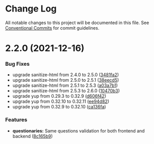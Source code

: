 # Change Log

All notable changes to this project will be documented in this file.
See [Conventional Commits](https://conventionalcommits.org) for commit guidelines.

# 2.2.0 (2021-12-16)


### Bug Fixes

* upgrade sanitize-html from 2.4.0 to 2.5.0 ([3481fa2](https://github.com/UserOfficeProject/user-office-lib/commit/3481fa2c63118e04890b35a075de71cb7eebf052))
* upgrade sanitize-html from 2.5.0 to 2.5.1 ([38eecd5](https://github.com/UserOfficeProject/user-office-lib/commit/38eecd5e976ef7c72c3a07782ceb911daacc16b3))
* upgrade sanitize-html from 2.5.1 to 2.5.3 ([a03a7b1](https://github.com/UserOfficeProject/user-office-lib/commit/a03a7b1dca2beb44c99acb34aa9279387b79a8f3))
* upgrade sanitize-html from 2.5.3 to 2.6.0 ([10470b3](https://github.com/UserOfficeProject/user-office-lib/commit/10470b3c8c5ad19520b05a2af1271936ff9adb95))
* upgrade yup from 0.29.3 to 0.32.9 ([d606f42](https://github.com/UserOfficeProject/user-office-lib/commit/d606f4260deb69463873d93431ed449cdc1c15e2))
* upgrade yup from 0.32.10 to 0.32.11 ([ee94d82](https://github.com/UserOfficeProject/user-office-lib/commit/ee94d8298141369b583245305e962b3badf4c3e6))
* upgrade yup from 0.32.9 to 0.32.10 ([ca136fa](https://github.com/UserOfficeProject/user-office-lib/commit/ca136fa8ca48bf14d52d5cd5bed3166d969469f5))


### Features

* **questionaries:** Same questions validation for both frontend and backend ([8c165b9](https://github.com/UserOfficeProject/user-office-lib/commit/8c165b96155107174afdd09087e292de7b32a4bb))
